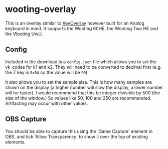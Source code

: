 # wooting-overlay

This is an overlay similar to [KeyOverlay](https://github.com/Blondazz/KeyOverlay) however built for an Analog keyboard in mind. It supports the Wooting 60HE, the Wooting Two HE and the Wooting UwU.

## Config

Included in the download is a `config.json` file which allows you to set the vk_codes for k1 and k2. They will need to be converted to decimal first (e.g. the Z key is `0x5A` so the value will be `90`)

It also allows you to set the sample size. This is how many samples are shown on the display (a higher number will slow the display, a lower number will be faster). I would recommend that this be integer divisible by 500 (the size of the window.) So values like 50, 100 and 250 are recommended. Artifacting may occur with other values. 

## OBS Capture

You should be able to capture this using the 'Game Capture' element in OBS, and tick 'Allow Transparency' to show it over the top of existing elements.
